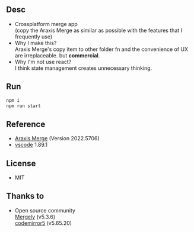 ## Desc
- Crossplatform merge app<br/>
(copy the Araxis Merge as similar as possible with the features that I frequently use)
- Why I make this?<br/>
Araxis Merge's copy item to other folder fn and the convenience of UX are irreplaceable. but <b>commercial</b>.
- Why I'm not use react?<br/>
I think state management creates unnecessary thinking.

## Run
```bash
npm i
npm run start
```

## Reference
- <a href="https://www.araxis.com/merge/">Araxis Merge</a> (Version 2022.5706)
- <a href="https://github.com/microsoft/vscode" target="_blank">vscode</a> 1.89.1

## License
- MIT

## Thanks to
- Open source community<br/>
<a href="https://github.com/wickedest/Mergely">Mergely</a> (v5.3.6)<br/>
<a href="https://github.com/codemirror/codemirror5">codemirror5</a> (v5.65.20)<br/>
